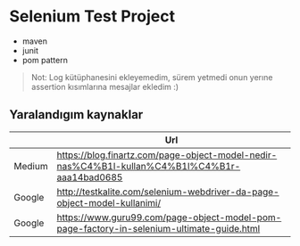 # Selenium Test Project

- maven
- junit
- pom pattern

>Not: Log kütüphanesini ekleyemedim, sürem yetmedi onun yerıne assertion kısımlarına mesajlar ekledim :)



## Yaralandıgım kaynaklar

|      | Url |
| ------ | ------ |
| Medium | https://blog.finartz.com/page-object-model-nedir-nas%C4%B1l-kullan%C4%B1l%C4%B1r-aaa14bad0685 |
| Google | http://testkalite.com/selenium-webdriver-da-page-object-model-kullanimi/ |
| Google | https://www.guru99.com/page-object-model-pom-page-factory-in-selenium-ultimate-guide.html |